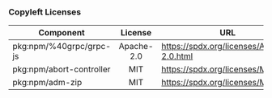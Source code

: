 ### Copyleft Licenses
 | Component | License | URL | Copyleft | 
 | - | :-: | - | - | 
 | pkg:npm/%40grpc/grpc-js | Apache-2.0 | https://spdx.org/licenses/Apache-2.0.html | YES | 
 | pkg:npm/abort-controller | MIT | https://spdx.org/licenses/MIT.html | YES | 
 | pkg:npm/adm-zip | MIT | https://spdx.org/licenses/MIT.html | YES | 
